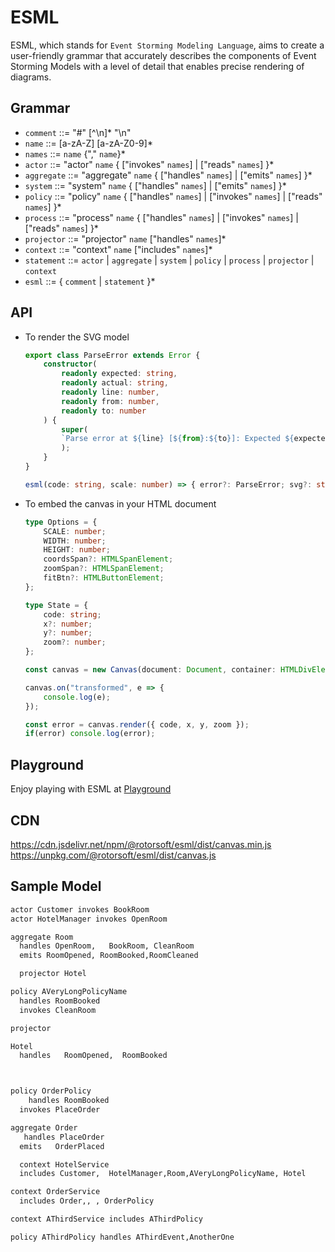 # ESML

ESML, which stands for `Event Storming Modeling Language`, aims to create a user-friendly grammar that accurately describes the components of Event Storming Models with a level of detail that enables precise rendering of diagrams.

## Grammar

- `comment` ::= "#" [^\\n]\* "\\n"
- `name` ::= [a-zA-Z] [a-zA-Z0-9]\*
- `names` ::= `name` {"," `name`}\*
- `actor` ::= "actor" `name` { ["invokes" `names`] | ["reads" `names`] }\*
- `aggregate` ::= "aggregate" `name` { ["handles" `names`] | ["emits" `names`] }\*
- `system` ::= "system" `name` { ["handles" `names`] | ["emits" `names`] }\*
- `policy` ::= "policy" `name` { ["handles" `names`] | ["invokes" `names`] | ["reads" `names`] }\*
- `process` ::= "process" `name` { ["handles" `names`] | ["invokes" `names`] | ["reads" `names`] }\*
- `projector` ::= "projector" `name` ["handles" `names`]\*
- `context` ::= "context" `name` ["includes" `names`]\*
- `statement` ::= `actor` | `aggregate` | `system` | `policy` | `process` | `projector` | `context`
- `esml` ::= { `comment` | `statement` }\*

## API

- To render the SVG model

  ```typescript
  export class ParseError extends Error {
      constructor(
          readonly expected: string,
          readonly actual: string,
          readonly line: number,
          readonly from: number,
          readonly to: number
      ) {
          super(
          `Parse error at ${line} [${from}:${to}]: Expected ${expected} but got ${actual}`
          );
      }
  }

  esml(code: string, scale: number) => { error?: ParseError; svg?: string; width?: number; height?: number };
  ```

- To embed the canvas in your HTML document

  ```typescript
  type Options = {
      SCALE: number;
      WIDTH: number;
      HEIGHT: number;
      coordsSpan?: HTMLSpanElement;
      zoomSpan?: HTMLSpanElement;
      fitBtn?: HTMLButtonElement;
  };

  type State = {
      code: string;
      x?: number;
      y?: number;
      zoom?: number;
  };

  const canvas = new Canvas(document: Document, container: HTMLDivElement, options?: Options);

  canvas.on("transformed", e => {
      console.log(e);
  });

  const error = canvas.render({ code, x, y, zoom });
  if(error) console.log(error);
  ```

## Playground

Enjoy playing with ESML at [Playground](https://rotorsoft.github.io/esml/)

## CDN

<https://cdn.jsdelivr.net/npm/@rotorsoft/esml/dist/canvas.min.js>
<https://unpkg.com/@rotorsoft/esml/dist/canvas.js>

## Sample Model

```bash
actor Customer invokes BookRoom
actor HotelManager invokes OpenRoom

aggregate Room
  handles OpenRoom,   BookRoom, CleanRoom
  emits RoomOpened, RoomBooked,RoomCleaned

  projector Hotel

policy AVeryLongPolicyName
  handles RoomBooked
  invokes CleanRoom

projector

Hotel
  handles   RoomOpened,  RoomBooked



policy OrderPolicy
    handles RoomBooked
  invokes PlaceOrder

aggregate Order
   handles PlaceOrder
  emits   OrderPlaced

  context HotelService
  includes Customer,  HotelManager,Room,AVeryLongPolicyName, Hotel

context OrderService
  includes Order,, , OrderPolicy

context AThirdService includes AThirdPolicy

policy AThirdPolicy handles AThirdEvent,AnotherOne
```
